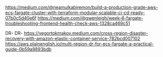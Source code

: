 https://medium.com/@neamulkabiremon/build-a-production-grade-aws-ecs-fargate-cluster-with-terraform-modular-scalable-ci-cd-ready-07b0c5d40e6f
https://medium.com/@gwenleigh/week-6-fargate-troubleshooting-frontend-health-check-aws-1328ca469c51


DR- DR- https://yegortokmakov.medium.com/cross-region-disaster-recovery-with-amazon-elastic-container-service-782bcd007102
https://aws.plainenglish.io/multi-region-dr-for-ecs-fargate-a-practical-guide-0b59a9893bdb

